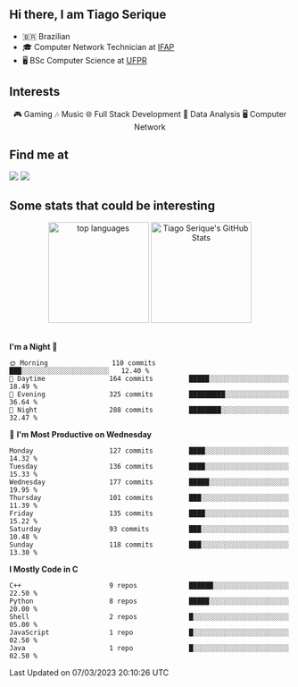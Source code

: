 
<h2> Hi there, I am Tiago Serique</h2>

<div>
	<ul>
		<li>🇧🇷 Brazilian</li>
		<li>🎓 Computer Network Technician at <a href="https://www.ifap.edu.br/">IFAP</a></li>
		<li>🖥️ BSc Computer Science at <a href="https://www.ufpr.br/portalufpr/">UFPR</a></li>
	</ul>
</div>


<h2>Interests</h2>

<div align="center">
	🎮 Gaming 🎶 Music 🌐 Full Stack Development 🎲 Data Analysis 🖥️ Computer Network
</div>

<h2>Find me at</h2>

<div>
	<a href="https://www.linkedin.com/in/tiago-serique"><img src="https://img.shields.io/badge/LinkedIn-0077B5?style=for-the-badge&logo=linkedin&logoColor=white"></a>
	<a href="https://www.instagram.com/tiago.serique/"><img src="https://img.shields.io/badge/Instagram-E4405F?style=for-the-badge&logo=instagram&logoColor=white"></a>
</div>

<h2>Some stats that could be interesting</h2>

<div align="center">
	<img height="180em" src="https://tiagoserique.vercel.app/api/top-langs/?layout=compact&theme=tokyonight&username=tiagoserique&langs_count=10&hide=makefile&exclude_repo=vim-mods" alt="top languages">
	<img height="180em" src="https://tiagoserique.vercel.app/api?username=tiagoserique&count_private=true&show_icons=true&theme=tokyonight&include_all_commits=true" alt="Tiago Serique's GitHub Stats">
</div> 

<br>

<!--START_SECTION:waka-->
**I'm a Night 🦉** 

```text
🌞 Morning                110 commits         ███░░░░░░░░░░░░░░░░░░░░░░   12.40 % 
🌆 Daytime                164 commits         █████░░░░░░░░░░░░░░░░░░░░   18.49 % 
🌃 Evening                325 commits         █████████░░░░░░░░░░░░░░░░   36.64 % 
🌙 Night                  288 commits         ████████░░░░░░░░░░░░░░░░░   32.47 % 
```
📅 **I'm Most Productive on Wednesday** 

```text
Monday                   127 commits         ████░░░░░░░░░░░░░░░░░░░░░   14.32 % 
Tuesday                  136 commits         ████░░░░░░░░░░░░░░░░░░░░░   15.33 % 
Wednesday                177 commits         █████░░░░░░░░░░░░░░░░░░░░   19.95 % 
Thursday                 101 commits         ███░░░░░░░░░░░░░░░░░░░░░░   11.39 % 
Friday                   135 commits         ████░░░░░░░░░░░░░░░░░░░░░   15.22 % 
Saturday                 93 commits          ███░░░░░░░░░░░░░░░░░░░░░░   10.48 % 
Sunday                   118 commits         ███░░░░░░░░░░░░░░░░░░░░░░   13.30 % 
```


**I Mostly Code in C** 

```text
C++                      9 repos             ██████░░░░░░░░░░░░░░░░░░░   22.50 % 
Python                   8 repos             █████░░░░░░░░░░░░░░░░░░░░   20.00 % 
Shell                    2 repos             █░░░░░░░░░░░░░░░░░░░░░░░░   05.00 % 
JavaScript               1 repo              █░░░░░░░░░░░░░░░░░░░░░░░░   02.50 % 
Java                     1 repo              █░░░░░░░░░░░░░░░░░░░░░░░░   02.50 % 
```




 Last Updated on 07/03/2023 20:10:26 UTC
<!--END_SECTION:waka-->
